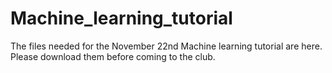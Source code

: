 # Machine_learning_tutorial

The files needed for the November 22nd Machine learning tutorial are here. Please download them before coming to the club. 
